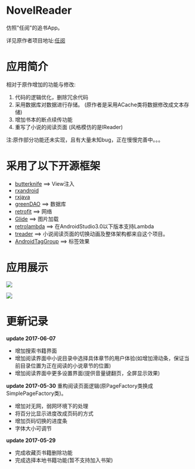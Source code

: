 # NovelReader

仿照"任阅"的追书App。

详见原作者项目地址:[任阅](https://github.com/JustWayward/BookReader)

# 应用简介

相对于原作增加的功能与修改:

1. 代码的逻辑优化，删除冗余代码
2. 采用数据库对数据进行存储。 (原作者是采用ACache类将数据修改成文本存储)
3. 增加书本的断点续传功能
4. 重写了小说的阅读页面 (风格模仿的是IReader)

注:原作部分功能还未实现，且有大量未知bug，正在慢慢完善中。。。

# 采用了以下开源框架

* [butterknife](https://github.com/JakeWharton/butterknife)    ==>    View注入
* [rxandroid](https://github.com/ReactiveX/RxAndroid)
* [rxjava](https://github.com/ReactiveX/RxJava)
* [greenDAO](https://github.com/greenrobot/greenDAO)    ==>    数据库
* [retrofit](https://github.com/square/retrofit)  ==> 网络
* [Glide](https://github.com/bumptech/glide)    ==>    图片加载
* [retrolambda](https://github.com/orfjackal/retrolambda)    ==>    在AndroidStudio3.0以下版本支持Lambda
* [treader](https://github.com/PeachBlossom/treader)    ==>    小说阅读页面的切换动画及整体架构都来自这个项目。
* [AndroidTagGroup](https://github.com/2dxgujun/AndroidTagGroup)    ==>    标签效果
# 应用展示

![](https://github.com/newbiechen1024/NovelReader/blob/master/screenshot/download.gif)

![](https://github.com/newbiechen1024/NovelReader/blob/master/screenshot/reader.gif)

# 更新记录

**update 2017-06-07**
* 增加搜索书籍界面
* 增加阅读界面中小说目录中选择具体章节的用户体验(如增加滑动条，保证当前目录位置为正在阅读的小说章节的位置)
* 增加阅读界面中更多设置界面(提供音量键翻页，全屏显示效果)

**update 2017-05-30**
重构阅读页面逻辑(原PageFactory类换成SimplePageFactory类)。
 * 增加对无网，弱网环境下的处理
 * 将百分比显示进度改成页码的方式
 * 增加页码切换的进度条
 * 字体大小可调节

**update 2017-05-29**
 * 完成收藏页书籍删除功能
 * 完成选择本地书籍功能(暂不支持加入书架)